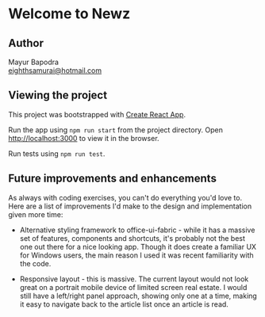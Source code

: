 # Welcome to Newz

## Author

Mayur Bapodra\
[eighthsamurai@hotmail.com](mailto:eighthsamurai@hotmail.com)

## Viewing the project

This project was bootstrapped with [Create React App](https://github.com/facebook/create-react-app).

Run the app using `npm run start` from the project directory. Open [http://localhost:3000](http://localhost:3000) to view it in the browser.

Run tests using `npm run test`.

## Future improvements and enhancements

As always with coding exercises, you can't do everything you'd love to. Here are a list of improvements I'd make to the design and implementation given more time:

- Alternative styling framework to office-ui-fabric - while it has a massive set of features, components and shortcuts, it's probably not the best one out there for a nice looking app. Though it does create a familiar UX for Windows users, the main reason I used it was recent familiarity with the code. 

- Responsive layout - this is massive. The current layout would not look great on a portrait mobile device of limited screen real estate. I would still have a left/right panel approach, showing only one at a time, making it easy to navigate back to the article list once an article is read. 
